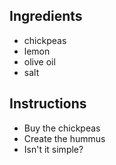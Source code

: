 ## Ingredients
* chickpeas
* lemon
* olive oil
* salt
## Instructions
* Buy the chickpeas
* Create the hummus
* Isn't it simple?
